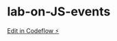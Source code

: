 # lab-on-JS-events

[Edit in Codeflow ⚡️](https://stackblitz.com/~/github.com/Merlinkk/lab-on-JS-events)